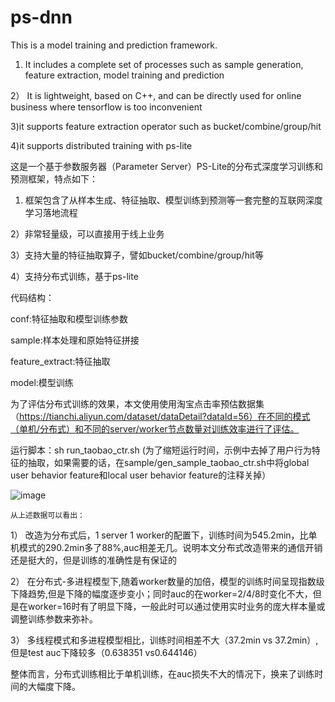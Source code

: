 # ps-dnn
This is a model training and prediction framework.

1) It includes a complete set of processes such as sample generation, feature extraction, model training and prediction 

2） It is lightweight, based on C++, and can be directly used for online business where tensorflow is too inconvenient 

3)it supports feature extraction operator such as bucket/combine/group/hit 

4)it supports distributed training with ps-lite 


这是一个基于参数服务器（Parameter Server）PS-Lite的分布式深度学习训练和预测框架，特点如下：

1) 框架包含了从样本生成、特征抽取、模型训练到预测等一套完整的互联网深度学习落地流程

2）非常轻量级，可以直接用于线上业务

3）支持大量的特征抽取算子，譬如bucket/combine/group/hit等

4）支持分布式训练，基于ps-lite

代码结构：

conf:特征抽取和模型训练参数

sample:样本处理和原始特征拼接

feature_extract:特征抽取

model:模型训练


为了评估分布式训练的效果，本文使用使用淘宝点击率预估数据集（https://tianchi.aliyun.com/dataset/dataDetail?dataId=56）在不同的模式（单机/分布式）和不同的server/worker节点数量对训练效率进行了评估。

运行脚本：sh run_taobao_ctr.sh (为了缩短运行时间，示例中去掉了用户行为特征的抽取，如果需要的话，在sample/gen_sample_taobao_ctr.sh中将global user behavior feature和local user behavior feature的注释关掉）

 ![image](https://user-images.githubusercontent.com/9473273/141041693-99bba636-1d3c-4206-952a-aa73dabb6c7d.png)
  
	从上述数据可以看出：
	
1）	改造为分布式后，1 server 1 worker的配置下，训练时间为545.2min，比单机模式的290.2min多了88%,auc相差无几。说明本文分布式改造带来的通信开销还是挺大的，但是训练的准确性是有保证的

2）	在分布式-多进程模型下,随着worker数量的加倍，模型的训练时间呈现指数级下降趋势,但是下降的幅度逐步变小；同时auc的在worker=2/4/8时变化不大，但是在worker=16时有了明显下降，一般此时可以通过使用实时业务的庞大样本量或调整训练参数来弥补。

3）	多线程模式和多进程模型相比，训练时间相差不大（37.2min vs 37.2min）,但是test auc下降较多（0.638351 vs0.644146）

整体而言，分布式训练相比于单机训练，在auc损失不大的情况下，换来了训练时间的大幅度下降。


